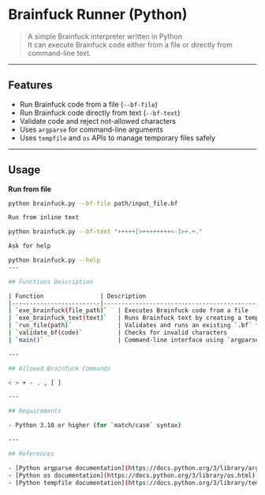 # Brainfuck Runner (Python)

> A simple Brainfuck interpreter written in Python  
> It can execute Brainfuck code either from a file or directly from command-line text.

---

## Features

- Run Brainfuck code from a file (`--bf-file`)
- Run Brainfuck code directly from text (`--bf-text`)
- Validate code and reject not-allowed characters
- Uses `argparse` for command-line arguments
- Uses `tempfile` and `os` APIs to manage temporary files safely

---

## Usage

**Run from file**
```bash
python brainfuck.py --bf-file path/input_file.bf

Run from inline text

python brainfuck.py --bf-text "+++++[>++++++++<-]>+.+."

Ask for help

python brainfuck.py --help
---

## Functions Description

| Function                | Description                                      |
|-------------------------|--------------------------------------------------|
| `exe_brainfuck(file_path)`   | Executes Brainfuck code from a file              |
| `exe_brainfuck_text(text)`   | Runs Brainfuck text by creating a temporary file |
| `run_file(path)`             | Validates and runs an existing `.bf` file        |
| `validate_bf(code)`          | Checks for invalid characters                    |
| `main()`                     | Command-line interface using `argparse`          |

---

## Allowed Brainfuck Commands

< > + - . , [ ]

---

## Requirements

- Python 3.10 or higher (for `match/case` syntax)

---

## References

- [Python argparse documentation](https://docs.python.org/3/library/argparse.html)
- [Python os documentation](https://docs.python.org/3/library/os.html)
- [Python tempfile documentation](https://docs.python.org/3/library/tempfile.html)

